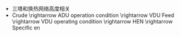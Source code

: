 - 三塔和换热网络高度相关
- Crude \rightarrow ADU operation condition \rightarrow VDU Feed \rightarrow VDU operating condition \rightarrow HEN \rightarrow Specific en